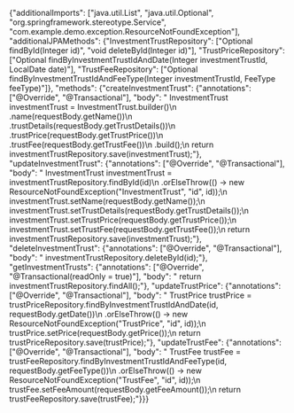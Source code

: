 {"additionalImports": ["java.util.List", "java.util.Optional", "org.springframework.stereotype.Service", "com.example.demo.exception.ResourceNotFoundException"], "additionalJPAMethods": {"InvestmentTrustRepository": ["Optional<InvestmentTrust> findById(Integer id)", "void deleteById(Integer id)"], "TrustPriceRepository": ["Optional<TrustPrice> findByInvestmentTrustIdAndDate(Integer investmentTrustId, LocalDate date)"], "TrustFeeRepository": ["Optional<TrustFee> findByInvestmentTrustIdAndFeeType(Integer investmentTrustId, FeeType feeType)"]}, "methods": {"createInvestmentTrust": {"annotations": ["@Override", "@Transactional"], "body": "        InvestmentTrust investmentTrust = InvestmentTrust.builder()\n                .name(requestBody.getName())\n                .trustDetails(requestBody.getTrustDetails())\n                .trustPrice(requestBody.getTrustPrice())\n                .trustFee(requestBody.getTrustFee())\n                .build();\n        return investmentTrustRepository.save(investmentTrust);"}, "updateInvestmentTrust": {"annotations": ["@Override", "@Transactional"], "body": "        InvestmentTrust investmentTrust = investmentTrustRepository.findById(id)\n                .orElseThrow(() -> new ResourceNotFoundException(\"InvestmentTrust\", \"id\", id));\n        investmentTrust.setName(requestBody.getName());\n        investmentTrust.setTrustDetails(requestBody.getTrustDetails());\n        investmentTrust.setTrustPrice(requestBody.getTrustPrice());\n        investmentTrust.setTrustFee(requestBody.getTrustFee());\n        return investmentTrustRepository.save(investmentTrust);"}, "deleteInvestmentTrust": {"annotations": ["@Override", "@Transactional"], "body": "        investmentTrustRepository.deleteById(id);"}, "getInvestmentTrusts": {"annotations": ["@Override", "@Transactional(readOnly = true)"], "body": "        return investmentTrustRepository.findAll();"}, "updateTrustPrice": {"annotations": ["@Override", "@Transactional"], "body": "        TrustPrice trustPrice = trustPriceRepository.findByInvestmentTrustIdAndDate(id, requestBody.getDate())\n                .orElseThrow(() -> new ResourceNotFoundException(\"TrustPrice\", \"id\", id));\n        trustPrice.setPrice(requestBody.getPrice());\n        return trustPriceRepository.save(trustPrice);"}, "updateTrustFee": {"annotations": ["@Override", "@Transactional"], "body": "        TrustFee trustFee = trustFeeRepository.findByInvestmentTrustIdAndFeeType(id, requestBody.getFeeType())\n                .orElseThrow(() -> new ResourceNotFoundException(\"TrustFee\", \"id\", id));\n        trustFee.setFeeAmount(requestBody.getFeeAmount());\n        return trustFeeRepository.save(trustFee);"}}}